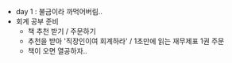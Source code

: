 - day 1 : 불금이라 까먹어버림..
- 회계 공부 준비
  - 책 추천 받기 / 주문하기
  - 추천을 받아 '직장인이여 회계하라' / 1초만에 읽는 재무제표 1권 주문
  - 책이 오면 열공하자..
